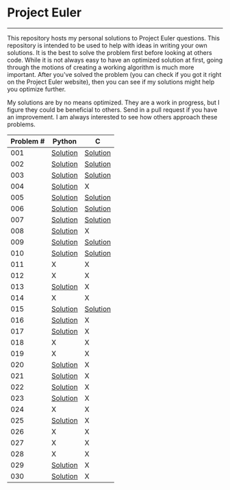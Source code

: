 # Project Euler
_____________

This repository hosts my personal solutions to Project Euler questions. 
This repository is intended to be used to help with ideas in writing your own 
solutions. It is the best to solve the problem first before looking at others code. 
While it is not always easy to have an optimized solution at first, going through the 
motions of creating a working algorithm is much more important. After you've solved the problem (you can check if you got it right on the Project Euler website), then you can see if my solutions might help you optimize further.


My solutions are by no means optimized. They are a work in progress, but I figure they could be beneficial to others. Send in a pull request if you have an improvement. I am always interested to see how others approach these problems.


| Problem # | Python | C |
| ------ | ------ | - |
| 001 | [Solution](/python/p001.py) | [Solution](/c/p001.c) |
| 002 | [Solution](/python/p002.py) | [Solution](/c/p002.c) |
| 003 | [Solution](/python/p003.py) | [Solution](/c/p003.c) |
| 004 | [Solution](/python/p004.py) | X |
| 005 | [Solution](/python/p005.py) | [Solution](/c/p005.c) |
| 006 | [Solution](/python/p006.py) | [Solution](/c/p006.c) |
| 007 | [Solution](/python/p007.py) | [Solution](/c/p007.c) |
| 008 | [Solution](/python/p008.py) | X |
| 009 | [Solution](/python/p009.py) | [Solution](/c/p009.c) |
| 010 | [Solution](/python/p010.py) | [Solution](/c/p010.c) |
| 011 | X | X |
| 012 | X | X |
| 013 | [Solution](/python/p013.py) | X |
| 014 | X | X |
| 015 | [Solution](/python/p015.py) | [Solution](/c/p015.c) |
| 016 | [Solution](/python/p016.py) | X |
| 017 | [Solution](/python/p017.py) | X |
| 018 | X | X |
| 019 | X | X |
| 020 | [Solution](/python/p020.py) | X |
| 021 | [Solution](/python/p021.py) | X |
| 022 | [Solution](/python/p022.py) | X |
| 023 | [Solution](/python/p023.py) | X |
| 024 | X | X |
| 025 | [Solution](/python/p025.py) | X |
| 026 | X | X |
| 027 | X | X |
| 028 | X | X |
| 029 | [Solution](/python/p029.py) | X |
| 030 | [Solution](/python/p030.py) | X |